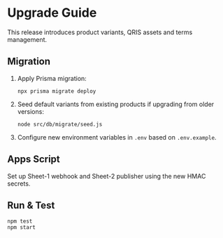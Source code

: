 # Upgrade Guide

This release introduces product variants, QRIS assets and terms management.

## Migration

1. Apply Prisma migration:
   ```
   npx prisma migrate deploy
   ```
2. Seed default variants from existing products if upgrading from older versions:
   ```
   node src/db/migrate/seed.js
   ```
3. Configure new environment variables in `.env` based on `.env.example`.

## Apps Script

Set up Sheet-1 webhook and Sheet-2 publisher using the new HMAC secrets.

## Run & Test

```
npm test
npm start
```

